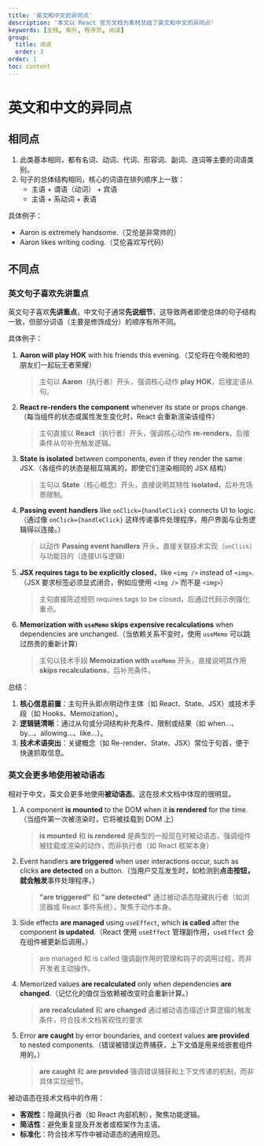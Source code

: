 ```yaml
---
title: '英文和中文的异同点'
description: '本文以 React 官方文档为素材总结了英文和中文的异同点'
keywords: [全栈, 紫升, 程序员, 阅读]
group:
  title: 阅读
  order: 3
order: 1
toc: content
---
```


# 英文和中文的异同点

## 相同点

1. 此类基本相同，都有名词、动词、代词、形容词、副词、连词等主要的词语类别。
2. 句子的总体结构相同，核心的词语在排列顺序上一致：
    - 主语 + 谓语（动词） + 宾语
    - 主语 + 系动词 + 表语

具体例子：

- Aaron is extremely handsome.（艾伦是非常帅的）
- Aaron likes writing coding.（艾伦喜欢写代码）

## 不同点

### 英文句子喜欢先讲重点

英文句子喜欢**先讲重点**，中文句子通常**先说细节**，这导致两者即使总体的句子结构一致，但部分词语（主要是修饰成分）的顺序有所不同。

具体例子：

1. **Aaron will play HOK** with his friends this evening.（艾伦将在今晚和他的朋友们一起玩王者荣耀）
    > 主句以 **Aaron**（执行者）开头，强调核心动作 **play HOK**，后接定语从句。
2. **React re-renders the component** whenever its state or props change.（每当组件的状态或属性发生变化时，React 会重新渲染该组件）
    > 主句直接以 **React**（执行者）开头，强调核心动作 **re-renders**，后接条件从句补充触发逻辑。
3. **State is isolated** between components, even if they render the same JSX.（各组件的状态是相互隔离的，即使它们渲染相同的 JSX 结构）
    > 主句以 **State**（核心概念）开头，直接说明其特性 **isolated**，后补充场景限制。
4. **Passing event handlers** like `onClick={handleClick}` connects UI to logic.（通过像 `onClick={handleClick}` 这样传递事件处理程序，用户界面与业务逻辑得以连接。）
    > 以动作 **​Passing event handlers** 开头，直接关联技术实现（`onClick`）与功能目的（连接UI与逻辑）
5. **JSX requires tags to be explicitly closed**，like `<img />` instead of `<img>`.（JSX 要求标签必须显式闭合，例如应使用 `<img />` 而不是 `<img>`）
    > 主句直接陈述规则 ​requires tags to be closed，后通过代码示例强化重点。
6. **Memorization with `useMemo` skips expensive recalculations** when dependencies are unchanged.（当依赖关系不变时，使用 `useMemo` 可以跳过昂贵的重新计算）
    > 主句以技术手段 **​Memoization with `useMemo`** 开头，直接说明其作用 **​skips recalculations**，后补充条件。

总结：

1. **​核心信息前置**：主句开头即点明动作主体（如 React、State、JSX）或技术手段（如 Hooks、Memoization）。
2. **​逻辑链清晰**：通过从句或分词结构补充条件、限制或结果（如 when...、by...、allowing...、like...）。
3. **技术术语突出**：关键概念（如 Re-render、State、JSX）常位于句首，便于快速抓取信息。

### 英文会更多地使用被动语态

相对于中文，英文会更多地使用**被动语态**。这在技术文档中体现的很明显。

1. A component **is mounted** to the DOM when it **is rendered** for the time.（当组件第一次被渲染时，它将被挂载到 DOM 上）
    > **is mounted** 和 **is rendered** 是典型的一般现在时被动语态，强调组件被挂载或渲染的动作，而非执行者（如 React 框架本身）
2. Event handlers **​are triggered** when user interactions occur, such as clicks **​are detected** on a button.（当用户交互发生时，如检测到**点击按钮，就会触发**事件处理程序。）
    > ​**"are triggered"** 和 ​**"are detected"** 通过被动语态隐藏执行者（如浏览器或 React 事件系统），聚焦于动作本身。
3. Side effects **are managed** using `useEffect`, which **is called** after the component **is updated**.（React 使用 `useEffect` 管理副作用，`useEffect` 会在组件被更新后调用。）
    > are managed 和 is called 强调副作用的管理和钩子的调用过程，而非开发者主动操作。
4. Memorized values **are recalculated** only when dependencies **are changed**.（记忆化的值仅当依赖被改变时会重新计算。）
    > **are recalculated** 和 **are changed** 通过被动语态描述计算逻辑的触发条件，符合技术文档客观性的要求
5. Error **are caught** by error boundaries, and context values **are provided** to nested components.（错误被错误边界捕获，上下文值是用来给嵌套组件用的。）
    > **are caught** 和 **are provided** 强调错误捕获和上下文传递的机制，而非具体实现细节。

被动语态在技术文档中的作用：

- **客观性**：隐藏执行者（如 React 内部机制），聚焦功能逻辑。
- **简洁性**：避免重复提及开发者或框架作为主语。
- **标准化**：符合技术写作中被动语态的通用规范。
